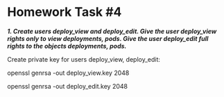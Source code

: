 
# Homework Task #4

_**1. Create users deploy_view and deploy_edit. Give the user deploy_view rights only to view deployments, pods. Give the user deploy_edit full rights to the objects deployments, pods.**_

Create private key for users deploy_view, deploy_edit:

openssl genrsa -out deploy_view.key 2048

openssl genrsa -out deploy_edit.key 2048
